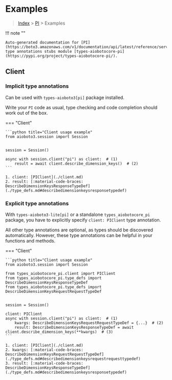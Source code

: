 # Examples

> [Index](../README.md) > [PI](./README.md) > Examples

!!! note ""

    Auto-generated documentation for [PI](https://boto3.amazonaws.com/v1/documentation/api/latest/reference/services/pi.html#PI)
    type annotations stubs module [types-aiobotocore-pi](https://pypi.org/project/types-aiobotocore-pi/).

## Client

### Implicit type annotations

Can be used with `types-aioboto3[pi]` package installed.

Write your `PI` code as usual,
type checking and code completion should work out of the box.



=== "Client"

    ```python title="Client usage example"
    from aioboto3.session import Session


    session = Session()

    async with session.client("pi") as client:  # (1)
        result = await client.describe_dimension_keys()  # (2)
    ```

    1. client: [PIClient](./client.md)
    2. result: [:material-code-braces: DescribeDimensionKeysResponseTypeDef](./type_defs.md#describedimensionkeysresponsetypedef) 






### Explicit type annotations

With `types-aioboto3-lite[pi]`
or a standalone `types_aiobotocore_pi` package, you have to explicitly specify
`client: PIClient` type annotation.

All other type annotations are optional, as types should be discovered automatically.
However, these type annotations can be helpful in your functions and methods.


=== "Client"

    ```python title="Client usage example"
    from aioboto3.session import Session

    from types_aiobotocore_pi.client import PIClient
    from types_aiobotocore_pi.type_defs import DescribeDimensionKeysResponseTypeDef
    from types_aiobotocore_pi.type_defs import DescribeDimensionKeysRequestRequestTypeDef


    session = Session()

    client: PIClient
    async with session.client("pi") as client:  # (1)
        kwargs: DescribeDimensionKeysRequestRequestTypeDef = {...}  # (2)
        result: DescribeDimensionKeysResponseTypeDef = await client.describe_dimension_keys(**kwargs)  # (3)
    ```

    1. client: [PIClient](./client.md)
    2. kwargs: [:material-code-braces: DescribeDimensionKeysRequestRequestTypeDef](./type_defs.md#describedimensionkeysrequestrequesttypedef) 
    3. result: [:material-code-braces: DescribeDimensionKeysResponseTypeDef](./type_defs.md#describedimensionkeysresponsetypedef) 






